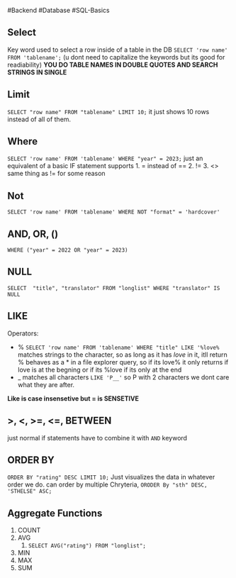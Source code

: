 #Backend #Database #SQL-Basics 
## Select
Key word used to select a row inside of a table in the DB
`SELECT 'row name' FROM 'tablename';`
(u dont need to capitalize the keywords but its good for readiability)
**YOU DO TABLE NAMES IN DOUBLE QUOTES AND SEARCH STRINGS IN SINGLE**
## Limit
`SELECT "row name" FROM "tablename" LIMIT 10;` it just shows 10 rows instead of all of them.

## Where
`SELECT 'row name' FROM 'tablename' WHERE "year" = 2023;`
just an equivalent of a basic IF statement
supports 
	1. = instead of ==
	2. !=
	3. <>
		same thing as != for some reason

## Not
`SELECT 'row name' FROM 'tablename' WHERE NOT "format" = 'hardcover'`


## AND, OR, ()
`WHERE ("year" = 2022 OR "year" = 2023)`

## NULL

`SELECT  "title", "translator" FROM "longlist" WHERE "translator" IS NULL`

## LIKE
Operators:
- %
	`SELECT 'row name' FROM 'tablename' WHERE "title" LIKE '%love%`
	matches strings to the character, so as long as it has *love* in it, itll return
	% behaves as a * in a file explorer query, so if its love% it only returns if love is at the begning or if its %love if its only at the end
- _
	matches all characters `LIKE 'P__'` so P with 2 characters we dont care what they are after.

**Like is case insensetive but = is SENSETIVE**

## >, <, >=, <=, BETWEEN

just normal if statements have to combine it with `AND` keyword


## ORDER BY

`ORDER BY "rating" DESC LIMIT 10;`
Just visualizes the data in whatever order we do.  can order by multiple Chryteria, `ORODER By "sth" DESC, 'STHELSE" ASC;`

## Aggregate Functions
1. COUNT
2. AVG
	1. `SELECT AVG("rating") FROM "longlist";`
3. MIN
4. MAX
5. SUM


